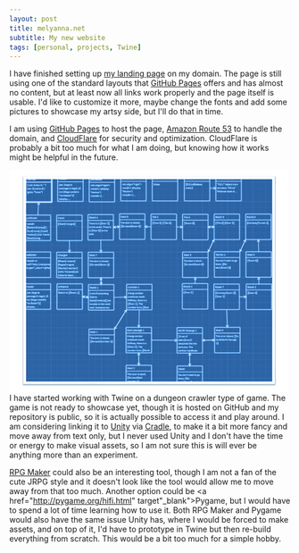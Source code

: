 ```yaml
---
layout: post
title: melyanna.net
subtitle: My new website
tags: [personal, projects, Twine]
---
```


I have finished setting up [my landing page](http://melyanna.net/) on my domain.
The page is still using one of the standard layouts that <a href="https://pages.github.com/" target="_blank">GitHub Pages</a> offers and has almost no content, but at least now all links work properly and the page itself is usable.
I'd like to customize it more, maybe change the fonts and add some pictures to showcase my artsy side, but I'll do that in time.

I am using <a href="https://pages.github.com/" target="_blank">GitHub Pages</a> to host the page, <a href="https://aws.amazon.com/route53/" target="_blank">Amazon Route 53</a> to handle the domain, and <a href="https://www.cloudflare.com/" target="_blank">CloudFlare</a> for security and optimization.
CloudFlare is probably a bit too much for what I am doing, but knowing how it works might be helpful in the future.

<img src="/img/14072016/DC.png" alt="a screencap of my twine story" align="left" style="PADDING-RIGHT: 2px"/> I have started working with Twine on a dungeon crawler type of game.
The game is not ready to showcase yet, though it is hosted on GitHub and my repository is public, so it is actually possible to access it and play around.
I am considering linking it to <a href="https://unity3d.com/" target="_blank">Unity</a> via <a href="https://github.com/daterre/Cradle" target="_blank">Cradle</a>, to make it a bit more fancy and move away from text only, but I never used Unity and I don't have the time or energy to make visual assets, so I am not sure this is will ever be anything more than an experiment.

<a href="http://www.rpgmakerweb.com/" target="_blank">RPG Maker</a> could also be an interesting tool, though I am not a fan of the cute JRPG style and it doesn't look like the tool would allow me to move away from that too much.
Another option could be <a href="http://pygame.org/hifi.html" target"_blank">Pygame</a>, but I would have to spend a lot of time learning how to use it.
Both RPG Maker and Pygame would also have the same issue Unity has, where I would be forced to make assets, and on top of it, I'd have to prototype in Twine but then re-build everything from scratch. This would be a bit too much for a simple hobby.


